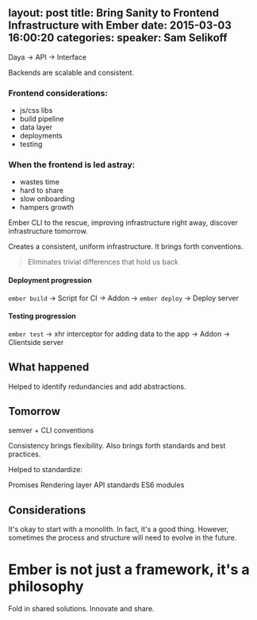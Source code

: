 
layout: post
title:  Bring Sanity to Frontend Infrastructure with Ember 
date:   2015-03-03 16:00:20
categories:
speaker: Sam Selikoff
---

Daya -> API -> Interface

Backends are scalable and consistent.

### Frontend considerations:

* js/css libs
* build pipeline
* data layer
* deployments
* testing

### When the frontend is led astray:

* wastes time
* hard to share
* slow onboarding
* hampers growth

Ember CLI to the rescue, improving infrastructure right away, discover
infrastructure tomorrow.

Creates a consistent, uniform infrastructure. It brings forth conventions.

> Eliminates trivial differences that hold us back

#### Deployment progression

`ember build` -> Script for CI -> Addon -> `ember deploy` -> Deploy server

#### Testing progression

`ember test` -> xhr interceptor for adding data to the app -> Addon -> Clientside server

## What happened

Helped to identify redundancies and add abstractions.

## Tomorrow

semver + CLI conventions

Consistency brings flexibility. Also brings forth standards and best practices.

Helped to standardize:

Promises
Rendering layer
API standards
ES6 modules

## Considerations

It's okay to start with a monolith. In fact, it's a good thing. However, sometimes
the process and structure will need to evolve in the future.

# Ember is not just a framework, it's a philosophy

Fold in shared solutions. Innovate and share.

